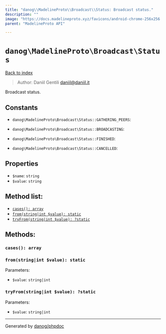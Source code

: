 ```yaml
---
title: "danog\\MadelineProto\\Broadcast\\Status: Broadcast status."
description: ""
image: "https://docs.madelineproto.xyz/favicons/android-chrome-256x256.png"
parent: "MadelineProto API"

---
```

# `danog\MadelineProto\Broadcast\Status`
[Back to index](../../../index.html)

> Author: Daniil Gentili <daniil@daniil.it>  
  

Broadcast status.  




## Constants
* `danog\MadelineProto\Broadcast\Status::GATHERING_PEERS`: 

* `danog\MadelineProto\Broadcast\Status::BROADCASTING`: 

* `danog\MadelineProto\Broadcast\Status::FINISHED`: 

* `danog\MadelineProto\Broadcast\Status::CANCELLED`: 

## Properties
* `$name`: `string` 
* `$value`: `string` 

## Method list:
* [`cases(): array`](#cases-array)
* [`from(string|int $value): static`](#from-string-int-value-static)
* [`tryFrom(string|int $value): ?static`](#tryfrom-string-int-value-static)

## Methods:
### `cases(): array`





### `from(string|int $value): static`




Parameters:

* `$value`: `string|int`   



### `tryFrom(string|int $value): ?static`




Parameters:

* `$value`: `string|int`   



---
Generated by [danog/phpdoc](https://phpdoc.daniil.it)
